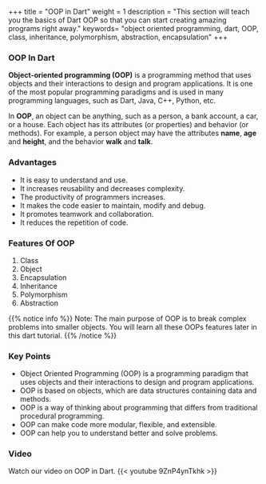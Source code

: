 +++
title = "OOP in Dart"
weight = 1
description = "This section will teach you the basics of Dart OOP so that you can start creating amazing programs right away."
keywords= "object oriented programming, dart, OOP, class, inheritance, polymorphism, abstraction, encapsulation"
+++

### OOP In Dart
**Object-oriented programming (OOP)** is a programming method that uses objects and their interactions to design and program applications. It is one of the most popular programming paradigms and is used in many programming languages, such as Dart, Java, C++, Python, etc.

In **OOP**, an object can be anything, such as a person, a bank account, a car, or a house. Each object has its attributes (or properties) and behavior (or methods). For example, a person object may have the attributes **name**, **age** and **height**, and the behavior **walk** and **talk**.

### Advantages
- It is easy to understand and use.
- It increases reusability and decreases complexity.
- The productivity of programmers increases.
- It makes the code easier to maintain, modify and debug.
- It promotes teamwork and collaboration. 
- It reduces the repetition of code.
 
### Features Of OOP
1)  Class
2)  Object
3)  Encapsulation
3)  Inheritance
4)  Polymorphism 
6)  Abstraction

{{% notice info %}}
Note: The main purpose of OOP is to break complex problems into smaller objects. You will learn all these OOPs features later in this dart tutorial.
{{% /notice %}}


### Key Points
-  Object Oriented Programming (OOP) is a programming paradigm that uses objects and their interactions to design and program applications.
-  OOP is based on objects, which are data structures containing data and methods.
-  OOP is a way of thinking about programming that differs from traditional procedural programming.
-  OOP can make code more modular, flexible, and extensible.
-  OOP can help you to understand better and solve problems.


### Video
Watch our video on OOP in Dart.
{{< youtube 9ZnP4ynTkhk >}}
